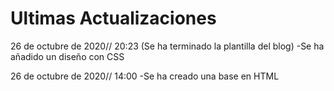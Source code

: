 # Ultimas Actualizaciones

26 de octubre de 2020// 20:23 (Se ha terminado la plantilla del blog)
 -Se ha añadido un diseño con CSS

26 de octubre de 2020// 14:00
 -Se ha creado una base en HTML 
